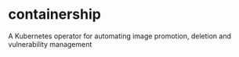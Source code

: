 # containership
A Kubernetes operator for automating image promotion, deletion and vulnerability management
